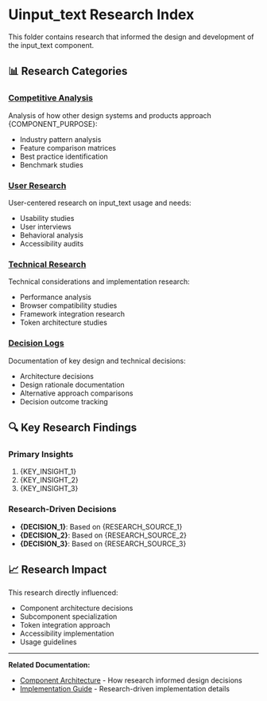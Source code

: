 # Uinput_text Research Index

This folder contains research that informed the design and development of the input_text component.

## 📊 Research Categories

### [Competitive Analysis](competitive-analysis/)
Analysis of how other design systems and products approach {COMPONENT_PURPOSE}:
- Industry pattern analysis
- Feature comparison matrices  
- Best practice identification
- Benchmark studies

### [User Research](user-research/)
User-centered research on input_text usage and needs:
- Usability studies
- User interviews
- Behavioral analysis
- Accessibility audits

### [Technical Research](technical-research/)
Technical considerations and implementation research:
- Performance analysis
- Browser compatibility studies
- Framework integration research
- Token architecture studies

### [Decision Logs](decision-logs/)
Documentation of key design and technical decisions:
- Architecture decisions
- Design rationale documentation
- Alternative approach comparisons
- Decision outcome tracking

## 🔍 Key Research Findings

### Primary Insights
1. {KEY_INSIGHT_1}
2. {KEY_INSIGHT_2}
3. {KEY_INSIGHT_3}

### Research-Driven Decisions
- **{DECISION_1}**: Based on {RESEARCH_SOURCE_1}
- **{DECISION_2}**: Based on {RESEARCH_SOURCE_2}
- **{DECISION_3}**: Based on {RESEARCH_SOURCE_3}

## 📈 Research Impact

This research directly influenced:
- Component architecture decisions
- Subcomponent specialization
- Token integration approach
- Accessibility implementation
- Usage guidelines

---

**Related Documentation:**
- [Component Architecture](../02-architecture.md) - How research informed design decisions
- [Implementation Guide](../03-implementation.md) - Research-driven implementation details
